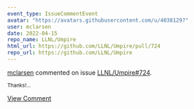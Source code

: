 ```yaml
---
event_type: IssueCommentEvent
avatar: "https://avatars.githubusercontent.com/u/4038129?"
user: mclarsen
date: 2022-04-15
repo_name: LLNL/Umpire
html_url: https://github.com/LLNL/Umpire/pull/724
repo_url: https://github.com/LLNL/Umpire
---
```


<a href='https://github.com/mclarsen' target='_blank'>mclarsen</a> commented on issue <a href='https://github.com/LLNL/Umpire/pull/724' target='_blank'>LLNL/Umpire#724</a>.

<small>Thanks!...</small>

<a href='https://github.com/LLNL/Umpire/pull/724' target='_blank'>View Comment</a>
